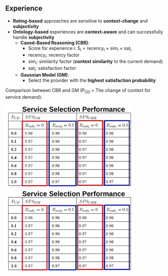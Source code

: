 ## Experience

* **Rating-based** approaches are sensitive to **context-change** and **subjectivity**
* **Ontology-based** experiences are **context-aware** and can successfully handle **subjectivity**
	* **Cased-Based Reasoning (CBR)**:
		* Score for experience i: S<sub>i</sub> = recency<sub>i</sub> × sim<sub>i</sub> × sat<sub>i</sub>
		* recency<sub>i</sub>: recency factor
		* sim<sub>i</sub>: similarity factor (**context similarity** to the current demand)
		* sat<sub>i</sub>: satisfaction factor
	* **Gaussian Model (GM)**: 
		* Select the provider with the **highest satisfaction probability**

Comparison between CBR and GM (P<sub>CD</sub> = The change of context for service demand):
<p float="left">
	<img src="./pix/service-selection-performance.png" width="400" />
	<img src="./pix/service-selection-performance.png" width="400" />
</p>
